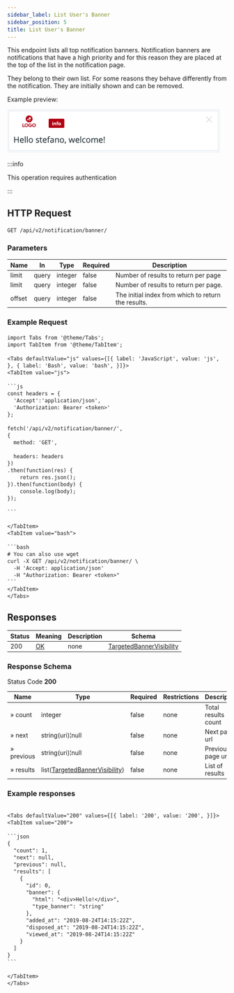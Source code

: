 ```yaml
---
sidebar_label: List User's Banner
sidebar_position: 5
title: List User's Banner
---
```


This endpoint lists all top notification banners.
Notification banners are notifications that have a high priority and for this reason they are placed at the top of the list in the notification page.

They belong to their own list. For some reasons they behave differently from the notification.
They are initially shown and can be removed.

Example preview:

![Notification](/img/notification_types/notification_banner.png)

:::info

This operation requires authentication

:::

## HTTP Request

`GET /api/v2/notification/banner/`

### Parameters

|Name|In|Type|Required|Description|
|---|---|---|---|---|
|limit|query|integer|false|Number of results to return per page|
|limit|query|integer|false|Number of results to return per page.|
|offset|query|integer|false|The initial index from which to return the results.|

### Example Request

````mdx-code-block
import Tabs from '@theme/Tabs';
import TabItem from '@theme/TabItem';

<Tabs defaultValue="js" values={[{ label: 'JavaScript', value: 'js', }, { label: 'Bash', value: 'bash', }]}>
<TabItem value="js">

```js
const headers = {
  'Accept':'application/json',
  'Authorization: Bearer <token>'
};

fetch('/api/v2/notification/banner/',
{
  method: 'GET',

  headers: headers
})
.then(function(res) {
    return res.json();
}).then(function(body) {
    console.log(body);
});

```

</TabItem>
<TabItem value="bash">

```bash
# You can also use wget
curl -X GET /api/v2/notification/banner/ \
  -H 'Accept: application/json'
  -H "Authorization: Bearer <token>"
```
</TabItem>
</Tabs>
````

## Responses

|Status|Meaning|Description|Schema|
|---|---|---|---|
|200|[OK](https://tools.ietf.org/html/rfc7231#section-6.3.1)|none|[TargetedBannerVisibility](../schemas/TargetedBannerTypes/targeted_banner_visibility)|

### Response Schema

Status Code **200**

|Name|Type|Required|Restrictions|Description|
|---|---|---|---|---|
|» count|integer|false|none|Total results count|
|» next|string(uri)¦null|false|none|Next page url|
|» previous|string(uri)¦null|false|none|Previous page url|
|» results|list([TargetedBannerVisibility](../schemas/TargetedBannerTypes/targeted_banner_visibility))|false|none|List of results|

### Example responses


````mdx-code-block

<Tabs defaultValue="200" values={[{ label: '200', value: '200', }]}>
<TabItem value="200">

```json
{
  "count": 1,
  "next": null,
  "previous": null,
  "results": [
    {
      "id": 0,
      "banner": {
        "html": "<div>Hello!</div>",
        "type_banner": "string"
      },
      "added_at": "2019-08-24T14:15:22Z",
      "disposed_at": "2019-08-24T14:15:22Z",
      "viewed_at": "2019-08-24T14:15:22Z"
    }
  ]
}
```

</TabItem>
</Tabs>
````




